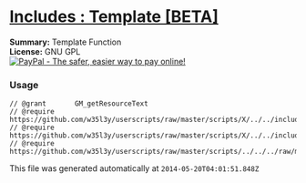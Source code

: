 
# [Includes : Template [BETA]](.)

**Summary:** Template Function<br />
**License:** GNU GPL<br />
[![PayPal - The safer, easier way to pay online!](https://www.paypalobjects.com/en_US/i/btn/btn_donate_SM.gif "PayPal - The safer, easier way to pay online!")](http://goo.gl/Fv19S)
### Usage
```
// @grant		GM_getResourceText
// @require		https://github.com/w35l3y/userscripts/raw/master/scripts/X/../../includes/Includes__Assert/288385.user.js
// @require		https://github.com/w35l3y/userscripts/raw/master/scripts/X/../../includes/Includes__Notify/292725.user.js
// @require	https://github.com/w35l3y/userscripts/raw/master/scripts/../../../raw/master/includes/Includes__Template_[BETA]/176400.user.js
```

This file was generated automatically at `2014-05-20T04:01:51.848Z`